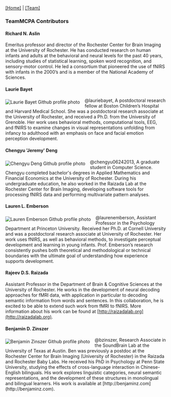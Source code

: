 [\[Home\]](index.html) | [\[Team\]](team.html)

### TeamMCPA Contributors

#### Richard N. Aslin
Emeritus professor and director of the Rochester Center for Brain Imaging at the University of Rochester. He has conducted research on human infants and adults at the behavioral and neural levels for the past 40 years, including studies of statistical learning, spoken word recognition, and sensory-motor control. He led a consortium that pioneered the use of fNIRS with infants in the 2000’s and is a member of the National Academy of Sciences.

#### Laurie Bayet
<img align="left" src="https://avatars1.githubusercontent.com/u/7031064?v=4&s=100" alt="Laurie Bayet Github profile photo" style="margin: 5px 15px 5px 0px;">
@lauriebayet, A postdoctoral research fellow at Boston Children’s Hospital and Harvard Medical School. She was a postdoctoral research associate at the University of Rochester, and received a Ph.D. from the University of Grenoble. Her work uses behavioral methods, computational tools, EEG, and fNIRS to examine changes in visual representations unfolding from infancy to adulthood with an emphasis on face and facial emotion perception development.

#### Chengyu 'Jeremy' Deng 
<img align="left" src="https://avatars0.githubusercontent.com/u/16890579?v=4&s=100" alt="Chengyu Deng Github profile photo" style="margin: 5px 15px 5px 0px;">
@chengyu06242013, A graduate student in Computer Science. Chengyu completed bachelor's degrees in Applied Mathematics and Financial Economics at the University of Rochester. During his undergraduate education, he also worked in the Raizada Lab at the Rochester Center for Brain Imaging, developing software tools for processing fNIRS data and performing multivariate pattern analyses.

#### Lauren L. Emberson
<img align="left" src="https://avatars3.githubusercontent.com/u/7785098?v=4&s=100" alt="Lauren Emberson Github profile photo" style="margin: 5px 15px 5px 0px;">
@laurenemberson, Assistant Professor in the Psychology Department at Princeton University. Received her Ph.D. at Cornell University and was a postdoctoral research associate at University of Rochester. Her work uses fNIRS, as well as behavioral methods, to investigate perceptual development and learning in young infants. Prof. Emberson’s research consistently pushes both theoretical and methodological or technical boundaries with the ultimate goal of understanding how experience supports development. 

#### Rajeev D.S. Raizada
Assistant Professor in the Department of Brain & Cognitive Sciences at the University of Rochester. He works in the development of neural decoding approaches for fMRI data, with application in particular to decoding semantic information from words and sentences. In this collaboration, he is excited to be able to extend such work from fMRI to fNIRS. More information about his work can be found at [http://raizadalab.org](http://raizadalab.org).

#### Benjamin D. Zinszer
<img align="left" src="https://avatars0.githubusercontent.com/u/14100363?v=4&s=100" alt="Benjamin Zinszer Github profile photo" style="margin: 5px 15px 5px 0px;">
@bzinszer, Research Associate in the SoundBrain Lab at the University of Texas at Austin. Ben was previously a postdoc at the Rochester Center for Brain Imaging (University of Rochester) in the Raizada and Rochester Baby Labs. He received his PhD in Psychology at Penn State University, studying the effects of cross-language interaction in Chinese-English bilinguals. His work explores linguistic categories, neural semantic representations, and the development of these structures in monolingual and bilingual learners. His work is available at [http://benjaminz.com](http://benjaminz.com).

